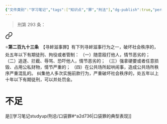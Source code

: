```yaml
---
{"文件类别":"学习笔记","tags":["知识点","罪","刑法"],"dg-publish":true,"permalink":"/学习笔记studyup/刑总/寻衅滋事罪/","dgPassFrontmatter":true,"created":"2024-09-25T10:19:56.409+08:00","updated":"2024-11-01T14:21:27.624+08:00"}
---
```


>刑第 293 条：
<div class="transclusion internal-embed is-loaded"><a class="markdown-embed-link" href="////#t293" aria-label="Open link"><svg xmlns="http://www.w3.org/2000/svg" width="24" height="24" viewBox="0 0 24 24" fill="none" stroke="currentColor" stroke-width="2" stroke-linecap="round" stroke-linejoin="round" class="svg-icon lucide-link"><path d="M10 13a5 5 0 0 0 7.54.54l3-3a5 5 0 0 0-7.07-7.07l-1.72 1.71"></path><path d="M14 11a5 5 0 0 0-7.54-.54l-3 3a5 5 0 0 0 7.07 7.07l1.71-1.71"></path></svg></a><div class="markdown-embed">



⭐**第二百九十三条**　【寻衅滋事罪】有下列寻衅滋事行为之一，破坏社会秩序的，处五年以下有期徒刑、拘役或者管制：
（一）随意殴打他人，情节恶劣的；
（二）追逐、拦截、辱骂、恐吓他人，情节恶劣的；
（三）强拿硬要或者任意损毁、占用公私财物，情节严重的；
（四）在公共场所起哄闹事，造成公共场所秩序严重混乱的。
纠集他人多次实施前款行为，严重破坏社会秩序的，处五年以上十年以下有期徒刑，可以并处罚金。 

</div></div>

# 不足
是[[学习笔记studyup/刑总/口袋罪#^a2d736\|口袋罪的典型表现]]